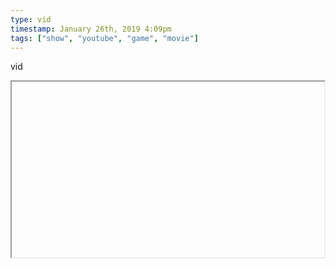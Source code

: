 ```yaml
---
type: vid
timestamp: January 26th, 2019 4:09pm
tags: ["show", "youtube", "game", "movie"]
---
```

vid
<iframe width="500" height="281"  id="youtube_iframe" src="https://www.youtube.com/embed/SP8EoIBGog0[![thumbnail](http://i3.ytimg.com/vi/ /maxresdefault.jpg)](https://www.youtube.com/watch?v= )></iframe>                    
                                            
Great insights on the relationships between critics and content producers and mob mentality.  

For the record, I don't mind Uwe's movies, and I like a lot of the ideas he has, but I also typically shut them off half way through.

Double also: while drivel, there's a lot to like about the inaccurate Resident Evil adaptations.  Especially when compared to their animated counter parts.
 
                                                    <div id="footer">
                <span id="timestamp"> January 26th, 2019 4:09pm </span>
                                                          <span class="tag">show</span>
                                          <span class="tag">youtube</span>
                                          <span class="tag">game</span>
                                          <span class="tag">movie</span>
                                                    
            </body>
        </html>

        
<small>source: https://saturdayxiii.tumblr.com/post/182330559299</small>